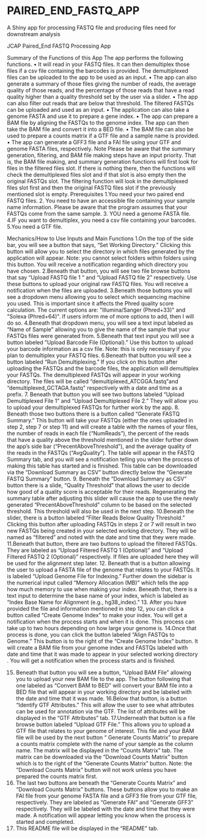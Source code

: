 # PAIRED_END_FASTQ_APP
A Shiny app for processing FASTQ file and producing files need for downstream analysis


JCAP Paired_End FASTQ Processing App

Summary of the  Functions of this App 
The app performs the following functions.
•	It  will read in your FASTQ files. It can then  demultiplex those files if a csv file containing the barcodes is provided. The demultiplexed files can be uploaded to the app to be  used as an input. 
•	The app can also  generate a summary of those files giving the number of reads, the average quality of those reads, and the percentage of those reads that have a read quality higher than a quality threshold set by the user  via a slider. 
•	The app can also filter out reads that are below that  threshold. The filtered FASTQs can be uploaded and used as an input. 
•	The application can also take a genome FASTA and use it to prepare a gene index.
•	 The app can prepare  a BAM file by aligning the FASTQs  to the  genome index. The app can then take the BAM file and convert it into  a BED file. 
•	The BAM file can also be used to prepare a counts matrix if a GTF file and a sample name is provided. 
•	The app can generate a GFF3 file and a FAI file using your GTF and genome FASTA files, respectively.
Note
Please be aware that the summary generation, filtering, and BAM file making steps have an input priority. That is, the BAM file making, and summary generation functions will first look for files in the filtered files slot. If there is nothing there, then the functions will check the demultiplexed files slot and  if that slot is also empty then the original FASTQs slot. The filtering function will look in the demultiplexed files slot first and then the original FASTQ files slot if the previously mentioned slot is empty. 
Prerequisites
1.You need your two paired end FASTQ files. 
2. You need to have an accessible file containing your sample name information. 
Please be aware that the program  assumes that your FASTQs come from the same sample. 
3. YOU need  a genome FASTA file.
4.IF you want to demultiplex, you need a csv file containing your barcodes. 
5.You need a GTF file. 

Mechanics/How to Use 
Inputs and Main Functions 
1.On the top of the side bar, you will see a button that says, “Set Working Directory.” Clicking this button will allow you to select the directory in which files generated by the application will appear. Note: you cannot select folders within folders using this button. You will receive a notification regarding which directory you have chosen.
2.Beneath that button, you will see two file browse buttons that say “Upload FASTQ file 1 “ and “Upload FASTQ file 2” respectively. Use these buttons to upload your original raw FASTQ files. You will receive a notification when the files are uploaded.
3.Beneath those buttons you will see a dropdown menu allowing you to select which sequencing machine you used. This is important since it affects the Phred quality score calculation. The current options are:  "Illumina/Sanger (Phred+33)" and "Solexa (Phred+64)". If users inform me of more options to add, then I will do so.
4.Beneath that  dropdown menu,  you will see a  text input labeled as “Name of Sample” allowing you to give the name of the sample that your FASTQs files were generated from.
5.Beneath that text input you will see a button labeled ”Upload Barcode File (Optional).” Use this button to upload your barcode information as a csv file. Note: this is only necessary if you plan to demultiplex your FASTQ files. 
6.Beneath that button you will see a button labeled “Run Demultiplexing.” If you click on this button after uploading the FASTQs and the barcode files, the application will demultiplex your FASTQs. The demultiplexed FASTQs will appear in your working directory. The files will be called “demultiplexed_ATCGGA.fastq"and “demultiplexed_GCTAGA.fastq" respectively with a date and time as a prefix. 
7. Beneath that button you will see two buttons  labeled  “Upload Demultiplexed File 1” and “Upload Demultiplexed File 2.” They will allow you to upload your demultiplexed FASTQs for further work by the app.
8. Beneath those two buttons there is a button called “Generate FASTQ Summary.” This button will take your FASTQs (either the ones uploaded in step 2, step 7 or step 11)  and will create a table with the names of your files, the number of reads in each file (“NumReads”), the percent of the reads that have a quality above the threshold mentioned in the slider further down the app’s side bar (“PrecentAboveThreshold”), and the average quality of the reads in the FASTQs (“AvgQuality”). The table will appear in the FASTQ Summary tab, and you will see a notification telling you when the process of making this table has started and is finished. This table can be downloaded via the “Download Summary as CSV” button directly below the “Generate FASTQ Summary” button. 
9. Beneath the “Download Summary as CSV” button there is a slide, “Quality Threshold” that allows the user to decide  how good of a quality score is acceptable for their reads. Regenerating the summary table after adjusting this slider will cause the app to use the newly generated “PrecentAboveThreshold” column to be based on the selected threshold. This threshold will also be used in the next step.
10.Beneath the slider, there is a button labeled “Filter Reads Below Quality Threshold.” Clicking this button  after uploading FASTQs in steps 2 or 7 will result in two new FASTQs being created in your selected working directory. They will be named as “filtered” and noted with the date and time that they were made.
11.Beneath that button,  there are two buttons to upload the filtered FASTQs. They are labeled as  “Upload Filtered FASTQ 1  (Optional)” and “Upload Filtered FASTQ 2 (Optional)” respectively. If  files are uploaded here they will be used for the alignment step later.
12. Beneath that is a button allowing the user to upload a FASTA file of the genome that relates to your FASTQs. It is labeled “Upload Genome File for Indexing.” Further down the sidebar is the numerical input called “Memory Allocation (MB)” which tells the app how much memory to use when making your index. Beneath that, there is a text input to determine the base name of your index, which is labeled as “Index Base Name for Alignment (e.g., hg38_index).”
13. After you  have provided the file and information mentioned in step 12, you can click a button called “Create Genome Index” to make your index. You will get a notification when the process starts and when it is done. This process can take up to two hours depending on how large your genome is. 
14.Once that process is done, you can click the button labeled “Align  FASTQs to Genome.” This button is to the right of the “Create Genome Index” button. It will create a BAM file from your genome index and FASTQs labeled with date and time that it was made  to appear in your selected working directory . You will get a notification when the process  starts and is finished.

15. Beneath that button you will see a button, “Upload BAM File” allowing you to upload your new BAM file to the app. The button following that one labeled as “Convert BAM to BED” will convert your BAM file into a BED file that will appear in your working directory and be labeled with the date and time that it was made. 
16.Below that button, is a button “Identify GTF Attributes.” This will allow the user to see what attributes can be used for annotation via the GTF. The list of attributes will be displayed in the  “GTF Attributes” tab.
17.Underneath that button is a file browse button labeled “Upload GTF File.” This allows you to upload a GTF file that relates to your genome of interest. This file and your BAM file will  be used by the next button “ Generate Counts Matrix”  to prepare a counts matrix complete with the name of your sample as the column name. The matrix will be displayed in the  “Counts Matrix” tab. The matrix can be downloaded via the “Download Counts Matrix” button which is to the right of the “Generate Counts Matrix” button. Note:  the ”Download Counts Matrix” button will not work unless you have prepared the counts matrix first.
18. The last two buttons are beneath the “Generate Counts Matrix” and “Download Counts Matrix” buttons. These buttons allow you to make an FAI file from your genome FASTA file and a GFF3 file from your GTF file, respectively. They are labeled as “Generate FAI” and “Generate GFF3” respectively. They will be labeled with the date and time that they were made. A notification will appear letting you know when the process is started and completed. 
19. This  README file will be displayed in the “README” tab.

